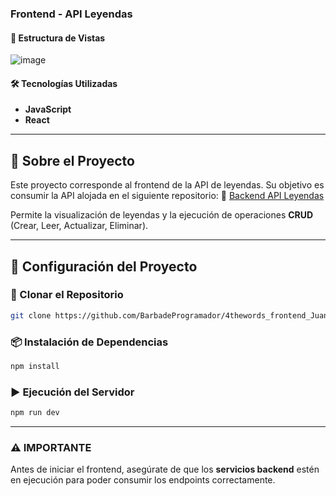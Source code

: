 ### Frontend - API Leyendas

#### 📌 Estructura de Vistas
![image](https://github.com/user-attachments/assets/628f4bac-2d06-4194-b22f-f6f92216a879)

#### 🛠️ Tecnologías Utilizadas
- **JavaScript**
- **React**

---

## 📖 Sobre el Proyecto
Este proyecto corresponde al frontend de la API de leyendas. Su objetivo es consumir la API alojada en el siguiente repositorio:
🔗 [Backend API Leyendas](https://github.com/BarbadeProgramador/4thewords_backend_JuanS_RodriguezV/)

Permite la visualización de leyendas y la ejecución de operaciones **CRUD** (Crear, Leer, Actualizar, Eliminar).

---

## 🚀 Configuración del Proyecto

### 🔻 Clonar el Repositorio
```sh
git clone https://github.com/BarbadeProgramador/4thewords_frontend_JuanS_RodriguezV
```

### 📦 Instalación de Dependencias
```sh
npm install
```

### ▶️ Ejecución del Servidor
```sh
npm run dev
```

---

### ⚠️ IMPORTANTE
Antes de iniciar el frontend, asegúrate de que los **servicios backend** estén en ejecución para poder consumir los endpoints correctamente.
